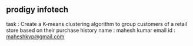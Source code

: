 ## prodigy infotech
task : Create a K-means clustering algorithm to group customers of a retail store based on their purchase history
name : mahesh kumar 
email id : maheshkvp@gmail.com

